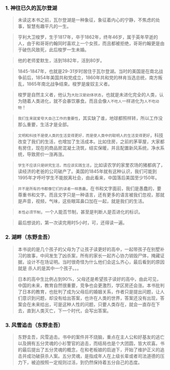### 1. 神往已久的瓦尔登湖
>  未读这本书之前，瓦尔登湖是一种象征，象征着内心的宁静，不焦虑的处事，智慧有趣平凡的一生。

> 亨利大卫梭罗，生于1817年，卒于1862年，终年46岁，属于英年早逝的人，由于和哥哥约翰同时喜欢上一个女孩，而且都被拒绝，哥哥约翰更是由于破伤风致死，此后梭罗一生未婚。

> 他的老师爱默生，活到1882年，活到80岁。

> 1845-1847年，也就是29-31岁时居住于瓦尔登湖。当时的美国是在南北战争前后，1854年美国共和党成立，1860年共和党的林肯当选总统，南方叛乱，1865年南北战争结束。梭罗是废奴主义者。

> 梭罗是自然主义者，他认为`大肚汉是幼体状态`，也就是未进化完全的人类，认为随着人类进化，就不会暴饮暴食。而且会像`人不吃人`一样进化为`人不吃动物`！

>  `我们生来就爱夸大自己工作的重要性`，其实缺了谁，地球都照样转，所以工作没那么重要，生活才是全部。

>  `文明和科技不是使人类的生活变得更好，而是使人类中的聪明人的生活变得更好`，科技改变了我们的生活，也增加了生活成本。比如住房，之前的茅草屋，大家都有房住，现在的商品房混凝土浇筑，结实保暖，并且配置新风系统，净水系统，导致房价一涨再涨。

>  `学生不应该只是研究生活，而应该实践生活`，比如读农学的家里农场的猪都病了，读经济的老爸的公司破产了。美国的1845年就有这种认识，我们可能到1995年才呼吁学生不能脱离社会，由此看来，中国落后美国至少150年。


>  `并不是所有的书都像它们的读者一样愚蠢`，在书和文字面前，我们是愚蠢的，要尊重书和文字。而且文字只是一种语言，还有更多的语言被我们忽视，那就是声音，视频，气味，这些眼耳鼻口加在一起，就是我们的生活。

>  `本性必须节制`，一个人能否节制，甚至是判断人是否进化的标识。

> 最后想说的，第一次读完用时5小时，可，还得读一遍。
### 2. 湖畔（东野圭吾）
> 本书说的是几个孩子的父母为了让孩子读更好的高中，一起带孩子在别墅补习的故事，中间发生了凶杀案，所有的家长一起齐心协力销毁尸体，掩藏证据，设计不在场证明。当时很奇怪为什么他们会这么齐心，最后看到的原因就是 杀人的是其中一个孩子。。。

> 日本的高中生比例占到90%，父母还是希望孩子读好的高中，由此可见，中国的未来，教育自然很重要，竞争也会更激烈，学区房还会涨。本书批判了日本的教育，也批判了成为父母后的婚姻关系，作者只是提出问题，让人们意识到问题，却没有给出答案，也许在人类的世界，答案还没有出现，答案会在未来给出，可是这种人性的问题，只要人类存在，就会一直存在下去，直到人类灭亡，下一个时代，会写出答案。
### 3. 风雪追击（东野圭吾）
> 东野圭吾，风雪追击。书中的案件并不烧脑，重点在主人公和好基友的逃亡以及拥有五分灵魂的小衫警官的追击，而结局也是个大团圆，皆大欢喜。书的最后提出了五分灵魂的概念，在和老板娘的启迪下，开始了维护正义的追击并成功破获杀人案。五分灵魂，是指成年人在上级长辈或者司法道德的压力下，被迫按照一定规则过活，到仍然保持着五分自己的态度。

